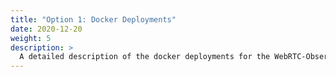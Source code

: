 ```yaml
---
title: "Option 1: Docker Deployments"
date: 2020-12-20
weight: 5
description: >
  A detailed description of the docker deployments for the WebRTC-Observer service.
---
```


